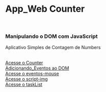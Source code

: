 <h1>App_Web Counter</h1> 
<br>
<h3>Manipulando o DOM com JavaScript</h3> 
<P>Aplicativo Simples de Contagem de Numbers</P>
<br>
<a href="counter/index.html">Acesse o Counter</a>
<br>
<a href="Adicionando_Eventos/ex01.html">Adicionando_Eventos ao DOM</a>
<br>
<a href="eventos-mouse/index.html">Acesse o eventos-mouse</a>
<br>
<a href="script-img/index.html">Acesse o script-img</a>
<br>
<a href="taskList/task-list.html">Acesse o taskList</a>
<br>
